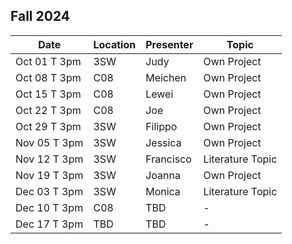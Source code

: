 ## Fall 2024

| Date            | Location   | Presenter                | Topic              |
|-----------------|------------|--------------------------|--------------------|
| Oct 01 T 3pm    | 3SW        | Judy                     | Own Project        |
| Oct 08 T 3pm    | C08        | Meichen                  | Own Project        |
| Oct 15 T 3pm    | C08        | Lewei                    | Own Project        |
| Oct 22 T 3pm    | C08        | Joe                      | Own Project        |
| Oct 29 T 3pm    | 3SW        | Filippo                  | Own Project        |
| Nov 05 T 3pm    | 3SW        | Jessica                  | Own Project        |
| Nov 12 T 3pm    | 3SW        | Francisco                | Literature Topic   |
| Nov 19 T 3pm    | 3SW        | Joanna                   | Own Project        |
| Dec 03 T 3pm    | 3SW        | Monica                   | Literature Topic   |
| Dec 10 T 3pm    | C08        | TBD                      | -                  |
| Dec 17 T 3pm    | TBD        | TBD                      | -                  |

